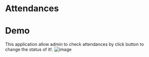 # Attendances
# Demo
This application allow admin to check attendances by click button to change the status of it!.
![image](https://user-images.githubusercontent.com/117552281/223776912-8ccd06b6-9da8-497b-a375-3f4ac5802bf8.png)
